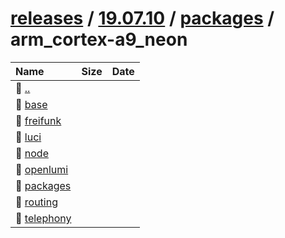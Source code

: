 ---
---

# [releases](/releases/) / [19.07.10](/releases/19.07.10/) / [packages](/releases/19.07.10/packages/) / arm_cortex-a9_neon


| Name | Size | Date |
|:---|---:|---|
| 📁 [..](../) | | |
| 📁 [base](base) | | |
| 📁 [freifunk](freifunk) | | |
| 📁 [luci](luci) | | |
| 📁 [node](node) | | |
| 📁 [openlumi](openlumi) | | |
| 📁 [packages](packages) | | |
| 📁 [routing](routing) | | |
| 📁 [telephony](telephony) | | |

